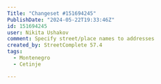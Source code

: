 ```yaml
---
Title: "Changeset #151694245"
PublishDate: "2024-05-22T19:33:46Z"
id: 151694245
user: Nikita Ushakov
comment: Specify street/place names to addresses
created_by: StreetComplete 57.4
tags:
  - Montenegro
  - Cetinje

---
```

